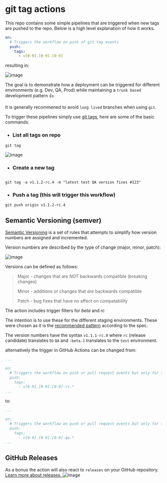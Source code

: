 # git tag actions

This repo contains some simple pipelines that are triggered when new tags are pushed to the repo. Below is a high level explanation of how it works.

```yaml
on:
  # Triggers the workflow on push of git tag events 
  push:
    tags:
      - v[0-9].[0-9].[0-9]
 ```
 resulting in:
 
 ![image](https://user-images.githubusercontent.com/680463/200678341-b352f668-afe1-4f22-8fe6-525f220c4e6b.png)

 The goal is to demonstrate how a deployment can be triggered for different environments (e.g. Dev, QA, Prod) while maintaining a `trunk based` development pattern 👍. 
 
 It is generally recommened to avoid `long lived` branches when using `git`.
 
 To trigger these pipelines simply use [git tags](https://git-scm.com/book/en/v2/Git-Basics-Tagging), here are some of the basic commands:
 
* ### List all tags on repo
```shell
git tag
```
![image](https://user-images.githubusercontent.com/680463/200670140-ec457107-b408-4149-9a0e-99418956f879.png)

* ### Create a new tag
```shell

git tag -a v1.1.2-rc.4 -m "latest test QA version fixes #123"

```

* ### Push a tag (this will trigger this workflow)

```shell
git push origin v1.1.2-rc.4
```

## Semantic Versioning (semver)

[Semantic Versioning](https://semver.org/) is a set of rules that attempts to simplify how version numbers are assigned and incremented.

Version numbers are described by the type of change (major, minor, patch):

![image](https://user-images.githubusercontent.com/680463/200673169-d5fd35d1-c63c-49f4-8031-252674702cef.png)

Versions can be defined as follows:

>Major - changes that are *NOT* backwards compatible (breaking changes)
>
>Minor - additions or changes that *are* backwards compatible
>
>Patch - bug fixes that have no affect on compatability

The action includes trigger filters for *beta* and *rc*

The intention is to use these for the different staging environments. These were chosen as it is the [recommended pattern](https://semver.org/#spec-item-9) according to the spec. 

The version numbers have the syntax `v1.1.1-rc.0` where `rc` (release candidate) translates to `QA` and `-beta.1` translates to the `test` environment. 

alternatively the trigger in GitHub Actions can be changed from:
```yaml
...

on:
  # Triggers the workflow on push or pull request events but only for the "main" branch
  push:
    tags:
      - v[0-9].[0-9].[0-9]-rc.*
...
```
to:
```yaml
...

on:
  # Triggers the workflow on push or pull request events but only for the "main" branch
  push:
    tags:
      - v[0-9].[0-9].[0-9]-qa.*
...
```
## GitHub Releases

As a bonus the action will also react to `releases` on your GitHub repository.
[ Learn more about releases.
](https://docs.github.com/en/repositories/releasing-projects-on-github/about-releases)
![image](https://user-images.githubusercontent.com/680463/200679328-19292d21-08f9-4dae-a659-2cb9657527cd.png)
